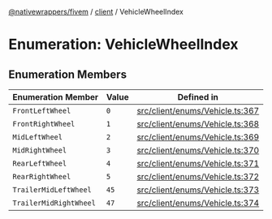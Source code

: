 [@nativewrappers/fivem](../../README.md) / [client](../README.md) / VehicleWheelIndex

# Enumeration: VehicleWheelIndex

## Enumeration Members

| Enumeration Member | Value | Defined in |
| ------ | ------ | ------ |
| `FrontLeftWheel` | `0` | [src/client/enums/Vehicle.ts:367](https://github.com/nativewrappers/fivem/blob/23974f37709c3a4a6a2e52877548e496df556c3f/src/client/enums/Vehicle.ts#L367) |
| `FrontRightWheel` | `1` | [src/client/enums/Vehicle.ts:368](https://github.com/nativewrappers/fivem/blob/23974f37709c3a4a6a2e52877548e496df556c3f/src/client/enums/Vehicle.ts#L368) |
| `MidLeftWheel` | `2` | [src/client/enums/Vehicle.ts:369](https://github.com/nativewrappers/fivem/blob/23974f37709c3a4a6a2e52877548e496df556c3f/src/client/enums/Vehicle.ts#L369) |
| `MidRightWheel` | `3` | [src/client/enums/Vehicle.ts:370](https://github.com/nativewrappers/fivem/blob/23974f37709c3a4a6a2e52877548e496df556c3f/src/client/enums/Vehicle.ts#L370) |
| `RearLeftWheel` | `4` | [src/client/enums/Vehicle.ts:371](https://github.com/nativewrappers/fivem/blob/23974f37709c3a4a6a2e52877548e496df556c3f/src/client/enums/Vehicle.ts#L371) |
| `RearRightWheel` | `5` | [src/client/enums/Vehicle.ts:372](https://github.com/nativewrappers/fivem/blob/23974f37709c3a4a6a2e52877548e496df556c3f/src/client/enums/Vehicle.ts#L372) |
| `TrailerMidLeftWheel` | `45` | [src/client/enums/Vehicle.ts:373](https://github.com/nativewrappers/fivem/blob/23974f37709c3a4a6a2e52877548e496df556c3f/src/client/enums/Vehicle.ts#L373) |
| `TrailerMidRightWheel` | `47` | [src/client/enums/Vehicle.ts:374](https://github.com/nativewrappers/fivem/blob/23974f37709c3a4a6a2e52877548e496df556c3f/src/client/enums/Vehicle.ts#L374) |
